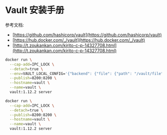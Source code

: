 <a name="X2nG0"></a>
# Vault 安装手册

参考文档:

- [https://github.com/hashicorp/vault](https://github.com/hashicorp/vault)
- [https://hub.docker.com/_/vault](https://hub.docker.com/_/vault)
- [http://t.zoukankan.com/kirito-c-p-14327708.html](http://t.zoukankan.com/kirito-c-p-14327708.html)

```bash
docker run \
  --cap-add=IPC_LOCK \
  --detach=true \
  --env=VAULT_LOCAL_CONFIG='{"backend": {"file": {"path": "/vault/file"}}, "default_lease_ttl": "168h", "max_lease_ttl": "720h"}' \
  --publish=8200:8200 \
  --hostname=vault \
  --name=vault \
  vault:1.12.2 server

docker run \
  --cap-add=IPC_LOCK \
  --detach=true \
  --publish=8200:8200 \
  --hostname=vault \
  --name=vault \
  vault:1.12.2 server
```
